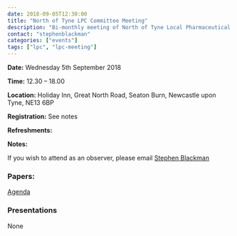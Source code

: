 ```yaml
---
date: 2018-09-05T12:30:00
title: "North of Tyne LPC Committee Meeting"
description: "Bi-monthly meeting of North of Tyne Local Pharmaceutical Committee"
contact: "stephenblackman"
categories: ["events"]
tags: ["lpc", "lpc-meeting"]
---
```


**Date:** Wednesday 5th September 2018  

**Time:** 12.30 – 18.00  

**Location:** Holiday Inn, Great North Road, Seaton Burn, Newcastle upon Tyne, NE13 6BP  

**Registration:** See notes  

**Refreshments:**  

**Notes:**  

If you wish to attend as an observer, please email [Stephen Blackman](Mailto:stephen.blackman@northoftynelpc.com)  

### Papers:  

[Agenda](/meetings/2018/Agenda-LPC-Committee-Meeting-05-09-2018-Rev-1808A.pdf)  

### Presentations  

None
